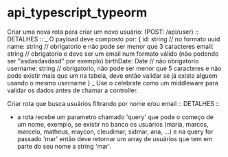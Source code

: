 # api_typescript_typeorm

Criar uma nova rota para criar um novo usuário: (POST: /api/user)
:: DETALHES ::
_ O payload deve composto por:
{
id: string // no formato uuid
name: string // obrigatorio e não pode ser menor que 3 caracteres
email: string // obrigatorio e deve ser um email num formato válido (não podendo ser "asdasdasdasd" por exemplo)
birthDate: Date // não obrigatorio
username: string // obrigatorio, não pode ser menor que 5 caracteres e não pode existir mais que um na tabela, deve então validar se já existe alguem usando o mesmo username
}
_ Use o celebrate como um middleware para validar os dados antes de chamar a controller.

Criar rota que busca usuários filtrando por nome e/ou email
:: DETALHES ::
* a rota recebe um parametro chamado 'query' que pode o começo de um nome, exemplo, se existir no banco os usuários (maria, marcos, marcelo, matheus, maycon, cleudimar, sidmar, ana, ...) e na query for passado 'mar' então deve retornar um array de usuários que tem em parte do seu nome a string 'mar'.

